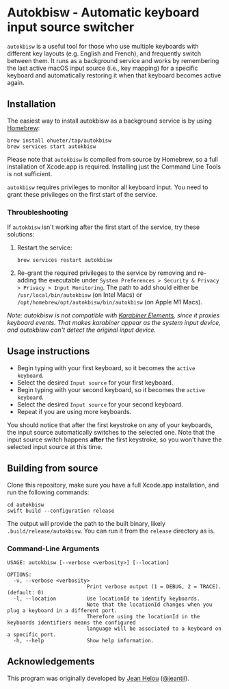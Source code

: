 # Autokbisw - Automatic keyboard input source switcher

`autokbisw` is a useful tool for those who use multiple keyboards with different key layouts (e.g. English and French), and frequently switch between them. It runs as a background service and works by remembering the last active macOS input source (i.e., key mapping) for a specific keyboard and automatically restoring it when that keyboard becomes active again.

## Installation

The easiest way to install autokbisw as a background service is by using [Homebrew](https://brew.sh):

```
brew install ohueter/tap/autokbisw
brew services start autokbisw
```

Please note that `autokbisw` is compiled from source by Homebrew, so a full installation of Xcode.app is required. Installing just the Command Line Tools is not sufficient.

`autokbisw` requires privileges to monitor all keyboard input. You need to grant these privileges on the first start of the service.

### Throubleshooting

If `autokbisw` isn't working after the first start of the service, try these solutions:

1. Restart the service:

   ```
   brew services restart autokbisw
   ```

2. Re-grant the required privileges to the service by removing and re-adding the executable under `System Preferences > Security & Privacy > Privacy > Input Monitoring`. The path to add should either be `/usr/local/bin/autokbisw` (on Intel Macs) or `/opt/homebrew/opt/autokbisw/bin/autokbisw` (on Apple M1 Macs).

_Note: autokbisw is not compatible with [Karabiner Elements](https://karabiner-elements.pqrs.org/), since it proxies keyboard events. That makes karabiner appear as the system input device, and autokbisw can't detect the original input device._

## Usage instructions

- Begin typing with your first keyboard, so it becomes the `active keyboard`.
- Select the desired `Input source` for your first keyboard.
- Begin typing with your second keyboard, so it becomes the `active keyboard`.
- Select the desired `Input source` for your second keyboard.
- Repeat if you are using more keyboards.

You should notice that after the first keystroke on any of your keyboards, the input source automatically switches to the selected one. Note that the input source switch happens **after** the first keystroke, so you won't have the selected input source at this time.

## Building from source

Clone this repository, make sure you have a full Xcode.app installation, and run the following commands:

```
cd autokbisw
swift build --configuration release
```

The output will provide the path to the built binary, likely `.build/release/autokbisw`. You can run it from the `release` directory as is.

### Command-Line Arguments

```
USAGE: autokbisw [--verbose <verbosity>] [--location]

OPTIONS:
  -v, --verbose <verbosity>
                          Print verbose output (1 = DEBUG, 2 = TRACE). (default: 0)
  -l, --location          Use locationId to identify keyboards.
                          Note that the locationId changes when you plug a keyboard in a different port.
                          Therefore using the locationId in the keyboards identifiers means the configured
                          language will be associated to a keyboard on a specific port.
  -h, --help              Show help information.

```

## Acknowledgements

This program was originally developed by [Jean Helou](https://github.com/jeantil/autokbisw) ([@jeantil](https://github.com/jeantil)).
